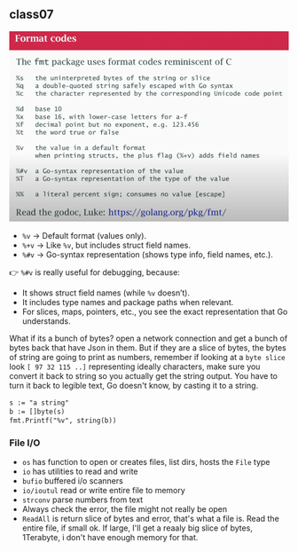 ## class07

![myimage](./img/format-codes.png)

- `%v`   → Default format (values only).  
- `%+v`  → Like `%v`, but includes struct field names.  
- `%#v`  → Go-syntax representation (shows type info, field names, etc.).  

👉 `%#v` is really useful for debugging, because:

- It shows struct field names (while `%v` doesn’t).
- It includes type names and package paths when relevant.
- For slices, maps, pointers, etc., you see the exact representation that Go understands.

What if its a bunch of bytes? open a network connection and get a bunch of bytes back that have Json in them. But if they are a slice of bytes, the bytes of string are going to print as numbers, remember if looking at a `byte slice` look `[ 97 32 115 ..]` representing ideally characters, make sure you convert it back to string so you actually get the string output. You have to turn it back to legible text, Go doesn't know, by casting it to a string.

```
s := "a string"
b := []byte(s)
fmt.Printf("%v", string(b))
```

### File I/O

- `os` has function to open or creates files, list dirs, hosts the `File` type
- `io` has utilities to read and write
- `bufio` buffered i/o scanners
- `io/ioutul` read or write entire file to memory
- `strconv` parse numbers from text
- Always check the error, the file might not really be open
- `ReadAll` is return slice of bytes and error, that's what a file is. Read the entire file, if small ok. If large, I'll get a reaaly big slice of bytes, 1Terabyte, i don't have enough memory for that.